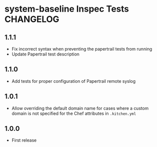 # system-baseline Inspec Tests CHANGELOG

## 1.1.1
- Fix incorrect syntax when preventing the papertrail tests from running
- Update Papertrail test description

## 1.1.0
- Add tests for proper configuration of Papertrail remote syslog

## 1.0.1
- Allow overriding the default domain name for cases where a custom domain is not specified for the Chef attributes in
`.kitchen.yml`

## 1.0.0
- First release
